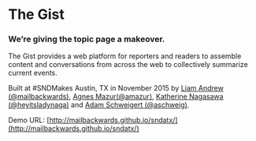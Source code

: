 # The Gist

### We’re giving the topic page a makeover. 

The Gist provides a web platform for reporters and readers to assemble content and conversations from across the web to collectively summarize current events. 

Built at #SNDMakes Austin, TX in November 2015 by [Liam Andrew (@mailbackwards)](http://twitter.com/mailbackwards), [Agnes Mazur(@amazur)](http://twitter.com/amazur), [Katherine Nagasawa (@heyitsladynaga)](http://twitter.com/heyitsladynaga) and [Adam Schweigert (@aschweig)](http://twitter.com/aschweig).

Demo URL: [http://mailbackwards.github.io/sndatx/](http://mailbackwards.github.io/sndatx/)
